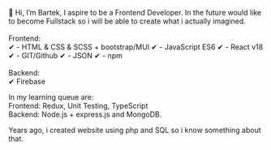 👋 Hi, I’m Bartek, I aspire to be a Frontend Developer. In the future would like to become Fullstack so i will be able to create what i actually imagined.
<br/>
<br/>
Frontend:
<br/>
✔ - HTML & CSS & SCSS + bootstrap/MUI ✔ - JavaScript ES6 ✔ - React v18 ✔ - GIT/Github ✔ - JSON ✔ - npm
<br/>
<br/>
Backend:
<br/>
✔ Firebase

In my learning queue are:<br/>
Frontend: Redux, Unit Testing, TypeScript<br/>
Backend: Node.js + express.js and MongoDB.

Years ago, i created website using php and SQL so i know something about that.
